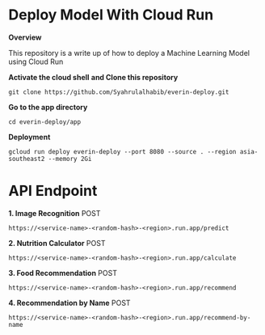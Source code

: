 # Deploy Model With Cloud Run

**Overview**

This repository is a write up of how to deploy a Machine Learning Model using Cloud Run

**Activate the cloud shell**
**and Clone this repository**
```
git clone https://github.com/Syahrulalhabib/everin-deploy.git
```
**Go to the app directory**
```
cd everin-deploy/app
```
**Deployment** 
```
gcloud run deploy everin-deploy --port 8080 --source . --region asia-southeast2 --memory 2Gi
```

**API Endpoint**
========================================
**1. Image Recognition**
POST 
```
https://<service-name>-<random-hash>-<region>.run.app/predict
```

**2. Nutrition Calculator**
POST
```
https://<service-name>-<random-hash>-<region>.run.app/calculate
```

**3. Food Recommendation**
POST
```
https://<service-name>-<random-hash>-<region>.run.app/recommend
```

**4. Recommendation by Name**
POST
```
https://<service-name>-<random-hash>-<region>.run.app/recommend-by-name
```

